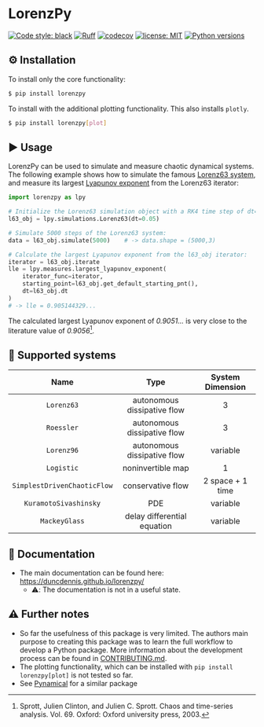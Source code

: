 # LorenzPy

[![Code style: black](https://img.shields.io/badge/code%20style-black-000000.svg)](https://github.com/psf/black)
[![Ruff](https://img.shields.io/endpoint?url=https://raw.githubusercontent.com/charliermarsh/ruff/main/assets/badge/v1.json)](https://github.com/charliermarsh/ruff)
[![codecov](https://codecov.io/gh/DuncDennis/lorenzpy/branch/main/graph/badge.svg?token=ATWAEQHBYB)](https://codecov.io/gh/DuncDennis/lorenzpy)
[![license: MIT](https://img.shields.io/badge/License-MIT-purple.svg)](LICENSE)
[![Python versions](https://img.shields.io/badge/python-3.8+-blue.svg)](https://www.python.org/downloads/)

## ⚙️ Installation

To install only the core functionality:
```bash
$ pip install lorenzpy
```

To install with the additional plotting functionality.
This also installs `plotly`.
```bash
$ pip install lorenzpy[plot]
```

## ▶️ Usage

LorenzPy can be used to simulate and measure chaotic dynamical systems.
The following example shows how to simulate the famous
[Lorenz63 system](https://de.wikipedia.org/wiki/Lorenz-Attraktor), and measure its
largest [Lyapunov exponent](https://en.wikipedia.org/wiki/Lyapunov_exponent) from the
Lorenz63 iterator:

````python
import lorenzpy as lpy

# Initialize the Lorenz63 simulation object with a RK4 time step of dt=0.05
l63_obj = lpy.simulations.Lorenz63(dt=0.05)

# Simulate 5000 steps of the Lorenz63 system:
data = l63_obj.simulate(5000)    # -> data.shape = (5000,3)

# Calculate the largest Lyapunov exponent from the l63_obj iterator:
iterator = l63_obj.iterate
lle = lpy.measures.largest_lyapunov_exponent(
    iterator_func=iterator,
    starting_point=l63_obj.get_default_starting_pnt(),
    dt=l63_obj.dt
)
# -> lle = 0.905144329...
````

The calculated largest Lyapunov exponent of *0.9051...* is very close to the literature
value of *0.9056*[^SprottChaos].

## 💫 Supported systems


|            Name             |             Type            | System Dimension |
|:---------------------------:|:---------------------------:|:----------------:|
|         `Lorenz63`          | autonomous dissipative flow |         3        |
|         `Roessler`          | autonomous dissipative flow |         3        |
|         `Lorenz96`          | autonomous dissipative flow |     variable     |
|         `Logistic`          | noninvertible map           |         1        |
| `SimplestDrivenChaoticFlow` | conservative flow           | 2 space + 1 time |
|    `KuramotoSivashinsky`    | PDE                         |     variable     |
|        `MackeyGlass`        | delay differential equation |     variable     |
## 📗 Documentation

- The main documentation can be found here: https://duncdennis.github.io/lorenzpy/
    - ⚠️: The documentation is not in a useful state.
##  ⚠️ Further notes
- So far the usefulness of this package is very limited.
The authors main purpose to creating this package was to learn the full workflow to
develop a Python package.
More information about the development process can be found in [CONTRIBUTING.md](CONTRIBUTING.md).
- The plotting functionality, which can be installed with ``pip install lorenzpy[plot]`` is not tested so far.
- See [Pynamical](https://github.com/gboeing/pynamical) for a similar package

[^SprottChaos]:
    Sprott, Julien Clinton, and Julien C. Sprott. Chaos and time-series analysis. Vol. 69.
    Oxford: Oxford university press, 2003.
